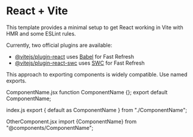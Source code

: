# React + Vite

This template provides a minimal setup to get React working in Vite with HMR and some ESLint rules.

Currently, two official plugins are available:

- [@vitejs/plugin-react](https://github.com/vitejs/vite-plugin-react/blob/main/packages/plugin-react/README.md) uses [Babel](https://babeljs.io/) for Fast Refresh
- [@vitejs/plugin-react-swc](https://github.com/vitejs/vite-plugin-react-swc) uses [SWC](https://swc.rs/) for Fast Refresh



This approach to exporting components is widely compatible. Use named exports.

ComponentName.jsx
    function ComponentName {};
	export default ComponentName;

index.js
	export { default as ComponentName } from "./ComponentName";

OtherComponent.jsx
    import {ComponentName} from "@components/ComponentName";

